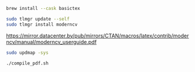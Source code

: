 ```bash
brew install --cask basictex
```

```bash
sudo tlmgr update --self
sudo tlmgr install moderncv
```
https://mirror.datacenter.by/pub/mirrors/CTAN/macros/latex/contrib/moderncv/manual/moderncv_userguide.pdf

```bash
sudo updmap -sys
```

```bash
./compile_pdf.sh
```
